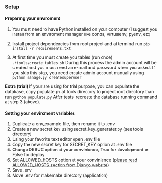 ### Setup

#### Preparing your enviroment

1. You must need to have Python installed on your computer (I suggest you install from an enviroment manager like conda, virtualenv, pyenv, etc)
2. Install project dependencies from root project and at terminal run 
```pip install -r requirements.txt```

3. At first time you must create you tables (run once)
```./tools/create_tables.sh```
During this process the admin account will be created and you must need an e-mail and password when you asked.
If you skip this step, you need create admin account manually using
```python manage.py createsuperuser```

**Extra (trial)**
If your are using for trial purpose, you can populate the database, copy populate.py at tools directory to project root directory than run
```python populate.py```
Atfer tests, recreate the database running command at step 3 (above).

#### Setting your enviroment variables
1. Duplicate a env_example file, then rename it to .env
2. Create a new secret key using secret_key_generater.py (see tools directory)
3. Using your favorite text editor open .env file
4. Copy the new secret key for SECRET_KEY option at .env file
5. Change DEBUG option at your convinience, True for development or False for deploy
6. Set ALLOWED_HOSTS option at your convinience ([please read ALLOWED_HOSTS section from Django website](https://docs.djangoproject.com/en/5.0/ref/settings/))
7. Save .env
8. Move .env for makemake directory (application)